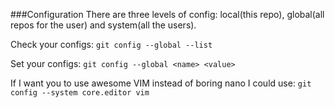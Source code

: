 ###Configuration
There are three levels of config: local(this repo), global(all repos for the user) and system(all the users).

Check your configs:
`git config --global --list`

Set your configs:
`git config --global <name> <value>`

If I want you to use awesome VIM instead of boring nano I could use:
`git config --system core.editor vim`
